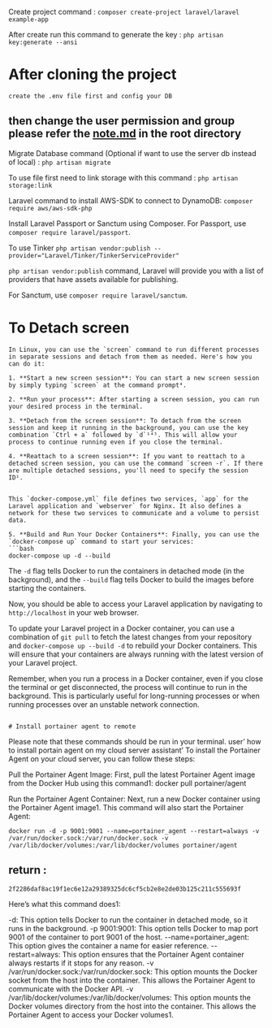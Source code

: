 Create project command : `composer create-project laravel/laravel example-app`


After create run this command to generate the key : `php artisan key:generate --ansi`
# After cloning the project
```
create the .env file first and config your DB
```

## then change the user permission and group please refer the [note.md](note.md) in the root directory 
Migrate Database command (Optional if want to use the server db instead of local) : `php artisan migrate`

To use file first need to link storage with this command : `php artisan storage:link`

Laravel command to install AWS-SDK to connect to DynamoDB:  `composer require aws/aws-sdk-php`

Install Laravel Passport or Sanctum using Composer. For Passport, use `composer require laravel/passport`.


To use Tinker `php artisan vendor:publish --provider="Laravel/Tinker/TinkerServiceProvider"`

`php artisan vendor:publish` command, Laravel will provide you with a list of providers that have assets available for publishing.

For Sanctum, use `composer require laravel/sanctum`.

# To Detach screen 
```
In Linux, you can use the `screen` command to run different processes in separate sessions and detach from them as needed. Here's how you can do it:

1. **Start a new screen session**: You can start a new screen session by simply typing `screen` at the command prompt⁴.

2. **Run your process**: After starting a screen session, you can run your desired process in the terminal.

3. **Detach from the screen session**: To detach from the screen session and keep it running in the background, you can use the key combination `Ctrl + a` followed by `d`¹⁴⁵. This will allow your process to continue running even if you close the terminal.

4. **Reattach to a screen session**: If you want to reattach to a detached screen session, you can use the command `screen -r`. If there are multiple detached sessions, you'll need to specify the session ID¹.


```

 
```
This `docker-compose.yml` file defines two services, `app` for the Laravel application and `webserver` for Nginx. It also defines a network for these two services to communicate and a volume to persist data.

5. **Build and Run Your Docker Containers**: Finally, you can use the `docker-compose up` command to start your services:
```bash
docker-compose up -d --build
```
The `-d` flag tells Docker to run the containers in detached mode (in the background), and the `--build` flag tells Docker to build the images before starting the containers.

Now, you should be able to access your Laravel application by navigating to `http://localhost` in your web browser.

To update your Laravel project in a Docker container, you can use a combination of `git pull` to fetch the latest changes from your repository and `docker-compose up --build -d` to rebuild your Docker containers. This will ensure that your containers are always running with the latest version of your Laravel project.

Remember, when you run a process in a Docker container, even if you close the terminal or get disconnected, the process will continue to run in the background. This is particularly useful for long-running processes or when running processes over an unstable network connection.
 
```

# Install portainer agent to remote 
```
Please note that these commands should be run in your terminal. user’ how to install portain agent on my cloud server assistant’ To install the Portainer Agent on your cloud server, you can follow these steps:

Pull the Portainer Agent Image: First, pull the latest Portainer Agent image from the Docker Hub using this command1:
docker pull portainer/agent

Run the Portainer Agent Container: Next, run a new Docker container using the Portainer Agent image1. This command will also start the Portainer Agent:
```
docker run -d -p 9001:9001 --name=portainer_agent --restart=always -v /var/run/docker.sock:/var/run/docker.sock -v /var/lib/docker/volumes:/var/lib/docker/volumes portainer/agent
```
## return :
```
2f2286daf8ac19f1ec6e12a29389325dc6cf5cb2e8e2de03b125c211c555693f
```


Here’s what this command does1:

-d: This option tells Docker to run the container in detached mode, so it runs in the background.
-p 9001:9001: This option tells Docker to map port 9001 of the container to port 9001 of the host.
--name=portainer_agent: This option gives the container a name for easier reference.
--restart=always: This option ensures that the Portainer Agent container always restarts if it stops for any reason.
-v /var/run/docker.sock:/var/run/docker.sock: This option mounts the Docker socket from the host into the container. This allows the Portainer Agent to communicate with the Docker API.
-v /var/lib/docker/volumes:/var/lib/docker/volumes: This option mounts the Docker volumes directory from the host into the container. This allows the Portainer Agent to access your Docker volumes1.
```
 